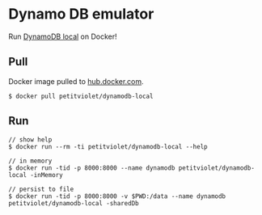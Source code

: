 # Dynamo DB emulator

Run [DynamoDB local](https://docs.aws.amazon.com/amazondynamodb/latest/developerguide/DynamoDBLocal.html) on Docker!

## Pull

Docker image pulled to [hub.docker.com](https://hub.docker.com/r/petitviolet/dynamodb-local/).

```shell-session
$ docker pull petitviolet/dynamodb-local
```

## Run

```shell-session
// show help
$ docker run --rm -ti petitviolet/dynamodb-local --help

// in memory
$ docker run -tid -p 8000:8000 --name dynamodb petitviolet/dynamodb-local -inMemory

// persist to file
$ docker run -tid -p 8000:8000 -v $PWD:/data --name dynamodb petitviolet/dynamodb-local -sharedDb
```

